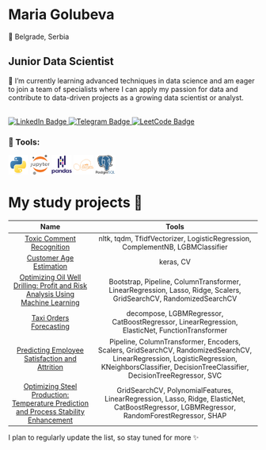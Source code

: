 # Maria Golubeva
:round_pushpin: Belgrade, Serbia

## Junior Data Scientist
🌱 I’m currently learning advanced techniques in data science and am eager to join a team of specialists where I can apply my passion for data and contribute to data-driven projects as a growing data scientist or analyst.
<br/><br/>

<div id="badges">
  <a href="https://www.linkedin.com/in/maria-golubeva-ds/">
    <img src="https://img.shields.io/badge/LinkedIn-blue?style=flat-square&logo=linkedin&logoColor=white" alt="LinkedIn Badge" style="height: 30px; width: 100px;"/>
  </a>
  <a href="https://t.me/capitoso">
    <img src="https://img.shields.io/badge/Telegram-blue?style=for-the-badge&logo=telegram&logoColor=white" alt="Telegram Badge" style="height: 30px; width: 100px;"/>
  </a>
  <a href="https://leetcode.com/u/Masha_G/">
    <img src="https://img.shields.io/badge/LeetCode-orange?style=for-the-badge&logo=leetcode&logoColor=white" alt="LeetCode Badge" style="height: 30px; width: 100px;"/>
  </a>
</div>

### 🔧 Tools:
<div style="display: flex; align-items: center;">
  <img src="https://github.com/devicons/devicon/blob/master/icons/python/python-original.svg" title="Python" alt="Python" width="40" height="40"/>&nbsp;
  <img src="https://github.com/devicons/devicon/blob/master/icons/jupyter/jupyter-original-wordmark.svg" title="Jupyter" alt="Jupyter" width="40" height="40"/>&nbsp;
  <img src="https://github.com/devicons/devicon/blob/master/icons/pandas/pandas-original-wordmark.svg" title="Pandas" alt="Pandas" width="40" height="40"/>&nbsp;
  <img src="https://github.com/devicons/devicon/blob/master/icons/scikitlearn/scikitlearn-line.svg" title="scikitlearn" alt="scikitlearn" width="40" height="40"/>&nbsp;
  <img src="https://github.com/devicons/devicon/blob/master/icons/postgresql/postgresql-original-wordmark.svg" title="PostgreSQL" alt="PostgreSQL" width="40" height="40"/>
</div>

# My study projects 🔭

| Name | Tools |
| :--------: | :-------: |
|[Toxic Comment Recognition](https://github.com/masha-ds/yp-projects/tree/main/toxic_comment_recognition) |nltk, tqdm, TfidfVectorizer, LogisticRegression, ComplementNB, LGBMClassifier|
|[Customer Age Estimation](https://github.com/masha-ds/yp-projects/tree/main/cv_customer_age_recognition) |keras, CV|
|[Optimizing Oil Well Drilling: Profit and Risk Analysis Using Machine Learning](https://github.com/masha-ds/yp-projects/tree/main/best_location_for_drilling) |Bootstrap, Pipeline, ColumnTransformer, LinearRegression, Lasso, Ridge, Scalers, GridSearchCV, RandomizedSearchCV|
|[Taxi Orders Forecasting](https://github.com/masha-ds/yp-projects/tree/main/time_series_taxi_ordering) |decompose, LGBMRegressor, CatBoostRegressor, LinearRegression, ElasticNet, FunctionTransformer|
|[Predicting Employee Satisfaction and Attrition](https://github.com/masha-ds/yp-projects/tree/main/hr-project) |Pipeline, ColumnTransformer, Encoders, Scalers, GridSearchCV, RandomizedSearchCV, LinearRegression, LogisticRegression, KNeighborsClassifier, DecisionTreeClassifier, DecisionTreeRegressor, SVC|
|[Optimizing Steel Production: Temperature Prediction and Process Stability Enhancement](https://github.com/masha-ds/yp-projects/tree/main/steel_prod_temp_prediction) |GridSearchCV, PolynomialFeatures, LinearRegression, Lasso, Ridge, ElasticNet, CatBoostRegressor, LGBMRegressor, RandomForestRegressor, SHAP|

I plan to regularly update the list, so stay tuned for more ✨
<!--
**masha-ds/masha-ds** is a ✨ _special_ ✨ repository because its `README.md` (this file) appears on your GitHub profile.

Here are some ideas to get you started:

- 🔭 I’m currently working on ...
- 🌱 I’m currently learning ...
- 👯 I’m looking to collaborate on ...
- 🤔 I’m looking for help with ...
- 💬 Ask me about ...
- 📫 How to reach me: ...
- 😄 Pronouns: ...
- ⚡ Fun fact: ...
-->
